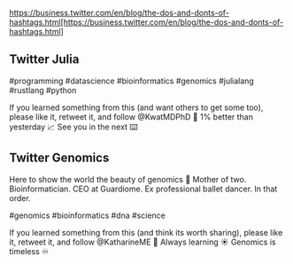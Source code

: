 https://business.twitter.com/en/blog/the-dos-and-donts-of-hashtags.html[https://business.twitter.com/en/blog/the-dos-and-donts-of-hashtags.html]

## Twitter Julia

#programming #datascience #bioinformatics #genomics #julialang #rustlang #python

If you learned something from this (and want others to get some too), please like it, retweet it, and follow @KwatMDPhD 🌱
1% better than yesterday 📈
See you in the next ⌨️

## Twitter Genomics

Here to show the world the beauty of genomics 🧬
Mother of two. Bioinformatician. CEO at Guardiome. Ex professional ballet dancer. In that order.

#genomics #bioinformatics #dna #science

If you learned something from this (and think its worth sharing), please like it, retweet it, and follow @KatharineME 🧬
Always learning ☀️
Genomics is timeless ♾️
